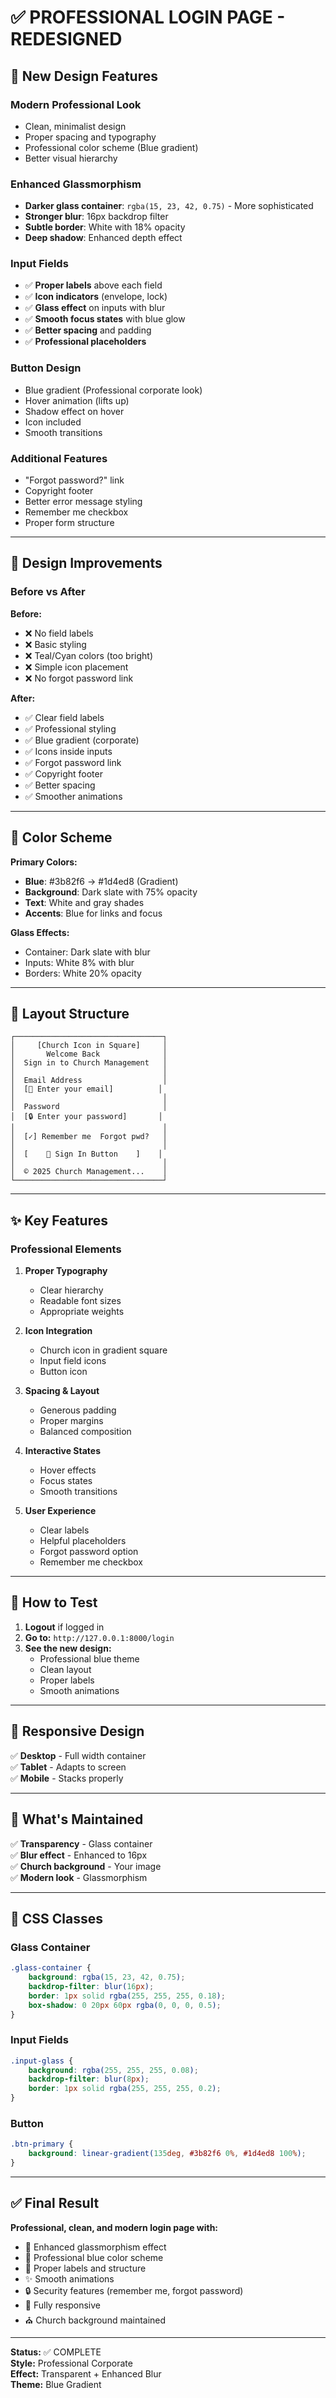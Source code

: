 # ✅ PROFESSIONAL LOGIN PAGE - REDESIGNED

## 🎨 New Design Features

### **Modern Professional Look**
- Clean, minimalist design
- Proper spacing and typography
- Professional color scheme (Blue gradient)
- Better visual hierarchy

### **Enhanced Glassmorphism**
- **Darker glass container**: `rgba(15, 23, 42, 0.75)` - More sophisticated
- **Stronger blur**: 16px backdrop filter
- **Subtle border**: White with 18% opacity
- **Deep shadow**: Enhanced depth effect

### **Input Fields**
- ✅ **Proper labels** above each field
- ✅ **Icon indicators** (envelope, lock)
- ✅ **Glass effect** on inputs with blur
- ✅ **Smooth focus states** with blue glow
- ✅ **Better spacing** and padding
- ✅ **Professional placeholders**

### **Button Design**
- Blue gradient (Professional corporate look)
- Hover animation (lifts up)
- Shadow effect on hover
- Icon included
- Smooth transitions

### **Additional Features**
- "Forgot password?" link
- Copyright footer
- Better error message styling
- Remember me checkbox
- Proper form structure

---

## 🎯 Design Improvements

### Before vs After

**Before:**
- ❌ No field labels
- ❌ Basic styling
- ❌ Teal/Cyan colors (too bright)
- ❌ Simple icon placement
- ❌ No forgot password link

**After:**
- ✅ Clear field labels
- ✅ Professional styling
- ✅ Blue gradient (corporate)
- ✅ Icons inside inputs
- ✅ Forgot password link
- ✅ Copyright footer
- ✅ Better spacing
- ✅ Smoother animations

---

## 🎨 Color Scheme

**Primary Colors:**
- **Blue**: #3b82f6 → #1d4ed8 (Gradient)
- **Background**: Dark slate with 75% opacity
- **Text**: White and gray shades
- **Accents**: Blue for links and focus

**Glass Effects:**
- Container: Dark slate with blur
- Inputs: White 8% with blur
- Borders: White 20% opacity

---

## 📐 Layout Structure

```
┌─────────────────────────────────┐
│     [Church Icon in Square]     │
│       Welcome Back              │
│  Sign in to Church Management   │
│                                 │
│  Email Address                  │
│  [📧 Enter your email]          │
│                                 │
│  Password                       │
│  [🔒 Enter your password]       │
│                                 │
│  [✓] Remember me  Forgot pwd?   │
│                                 │
│  [    🔑 Sign In Button    ]    │
│                                 │
│  © 2025 Church Management...    │
└─────────────────────────────────┘
```

---

## ✨ Key Features

### **Professional Elements**
1. **Proper Typography**
   - Clear hierarchy
   - Readable font sizes
   - Appropriate weights

2. **Icon Integration**
   - Church icon in gradient square
   - Input field icons
   - Button icon

3. **Spacing & Layout**
   - Generous padding
   - Proper margins
   - Balanced composition

4. **Interactive States**
   - Hover effects
   - Focus states
   - Smooth transitions

5. **User Experience**
   - Clear labels
   - Helpful placeholders
   - Forgot password option
   - Remember me checkbox

---

## 🚀 How to Test

1. **Logout** if logged in
2. **Go to:** `http://127.0.0.1:8000/login`
3. **See the new design:**
   - Professional blue theme
   - Clean layout
   - Proper labels
   - Smooth animations

---

## 📱 Responsive Design

✅ **Desktop** - Full width container  
✅ **Tablet** - Adapts to screen  
✅ **Mobile** - Stacks properly  

---

## 🎯 What's Maintained

✅ **Transparency** - Glass container  
✅ **Blur effect** - Enhanced to 16px  
✅ **Church background** - Your image  
✅ **Modern look** - Glassmorphism  

---

## 🎨 CSS Classes

### Glass Container
```css
.glass-container {
    background: rgba(15, 23, 42, 0.75);
    backdrop-filter: blur(16px);
    border: 1px solid rgba(255, 255, 255, 0.18);
    box-shadow: 0 20px 60px rgba(0, 0, 0, 0.5);
}
```

### Input Fields
```css
.input-glass {
    background: rgba(255, 255, 255, 0.08);
    backdrop-filter: blur(8px);
    border: 1px solid rgba(255, 255, 255, 0.2);
}
```

### Button
```css
.btn-primary {
    background: linear-gradient(135deg, #3b82f6 0%, #1d4ed8 100%);
}
```

---

## ✅ Final Result

**Professional, clean, and modern login page with:**
- 💎 Enhanced glassmorphism effect
- 🎨 Professional blue color scheme
- 📝 Proper labels and structure
- ✨ Smooth animations
- 🔒 Security features (remember me, forgot password)
- 📱 Fully responsive
- ⛪ Church background maintained

---

**Status:** ✅ COMPLETE  
**Style:** Professional Corporate  
**Effect:** Transparent + Enhanced Blur  
**Theme:** Blue Gradient
